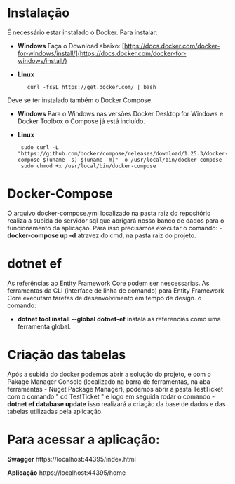 # Instalação
É necessário estar instalado o Docker. Para instalar:

 - **Windows** Faça o Download abaixo:
 [https://docs.docker.com/docker-for-windows/install/](https://docs.docker.com/docker-for-windows/install/)
        
 - **Linux**

          curl -fsSL https://get.docker.com/ | bash

Deve se ter instalado também o Docker Compose.

 - **Windows**
 Para o Windows nas versões Docker Desktop for Windows e Docker Toolbox o Compose já está incluído.
 
 - **Linux**
 
        sudo curl -L "https://github.com/docker/compose/releases/download/1.25.3/docker-compose-$(uname -s)-$(uname -m)" -o /usr/local/bin/docker-compose
        sudo chmod +x /usr/local/bin/docker-compose
        
# Docker-Compose
O arquivo docker-compose.yml localizado na pasta raiz do repositório realiza a subida do servidor sql que abrigará nosso banco de dados para o funcionamento da aplicação.
Para isso precisamos executar o comando:
        - **docker-compose up -d**
atravez do cmd, na pasta raiz do projeto.

# dotnet ef
As referências ao Entity Framework Core podem ser nescessarias. As ferramentas da CLI (interface de linha de comando) para Entity Framework Core executam tarefas de desenvolvimento em tempo de design.
o comando:
- **dotnet tool install --global dotnet-ef**
instala as referencias como uma ferramenta global.


# Criação das tabelas
Após a subida do docker podemos abrir a solução do projeto, e com o Pakage Manager Console (localizado na barra de ferramentas, na aba ferramentas - Nuget Package Manager), podemos
abrir a pasta TestTicket com o comando " cd TestTicket " e logo em seguida rodar o comando 
      - **dotnet ef database update**
isso realizará a criação da base de dados e das tabelas utilizadas pela aplicação.      

# Para acessar a aplicação:

**Swagger**
https://localhost:44395/index.html

**Aplicação**
https://localhost:44395/home

